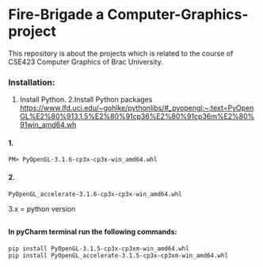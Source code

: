 # Fire-Brigade a Computer-Graphics-project
This repository is about the projects which is related to the course of CSE423 Computer Graphics of Brac University. 



### Installation:

1. Install Python.
2.Install Python packages 
https://www.lfd.uci.edu/~gohlke/pythonlibs/#_pyopengl:~:text=PyOpenGL%E2%80%913.1.5%E2%80%91cp36%E2%80%91cp36m%E2%80%91win_amd64.wh

#### 1.
    PM> PyOpenGL‑3.1.6‑cp3x‑cp3x‑win_amd64.whl
#### 2.   
    PyOpenGL_accelerate‑3.1.6‑cp3x‑cp3x‑win_amd64.whl
    
3.x = python version

##

 #### In pyCharm terminal run the following commands: 
 
  
    pip install PyOpenGL-3.1.5-cp3x-cp3xm-win_amd64.whl
    pip install PyOpenGL_accelerate-3.1.5-cp3x-cp3xm-win_amd64.whl
